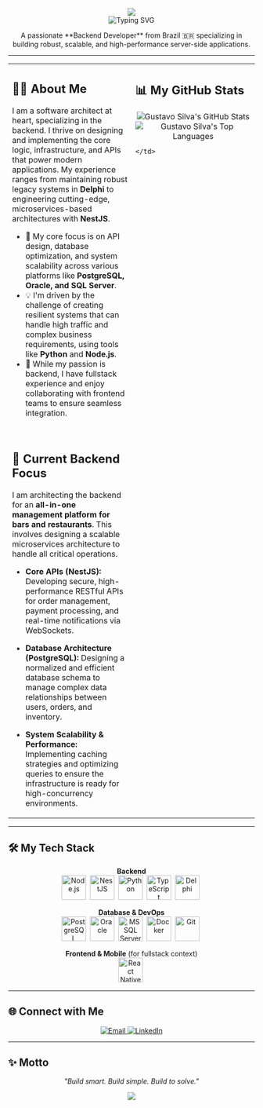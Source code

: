 <!-- Animated Banner -->
<div align="center">
  <img src="https://capsule-render.vercel.app/api?type=waving&color=0:F7971E,100:FFD200&height=200&section=header&text=Hi%2C%20I'm%20Gustavo%20Silva!&fontSize=35&fontColor=ffffff&animation=fadeIn" />
</div>

<!-- Typing SVG -->
<div align="center">
  <img src="https://readme-typing-svg.demolab.com?font=Fira+Code&duration=2500&pause=1000&color=F7971E&center=true&vCenter=true&width=435&lines=Backend+Developer;API+Architect;System+Designer+%F0%9F%9A%80" alt="Typing SVG" />
</div>

<!-- Introduction -->
<div align="center">
  <p>
    A passionate **Backend Developer** from Brazil 🇧🇷 specializing in building robust, scalable, and high-performance server-side applications.
  </p>
</div>

---

<table>
  <tr>
    <td valign="top" width="50%">
      
## 👨‍💻 About Me

I am a software architect at heart, specializing in the backend. I thrive on designing and implementing the core logic, infrastructure, and APIs that power modern applications. My experience ranges from maintaining robust legacy systems in **Delphi** to engineering cutting-edge, microservices-based architectures with **NestJS**.

- 🧠 My core focus is on API design, database optimization, and system scalability across various platforms like **PostgreSQL, Oracle, and SQL Server**.
- 💡 I'm driven by the challenge of creating resilient systems that can handle high traffic and complex business requirements, using tools like **Python** and **Node.js**.
- 🤝 While my passion is backend, I have fullstack experience and enjoy collaborating with frontend teams to ensure seamless integration.

<br>

## 🚀 Current Backend Focus

I am architecting the backend for an **all-in-one management platform for bars and restaurants**. This involves designing a scalable microservices architecture to handle all critical operations.

- **Core APIs (NestJS):** Developing secure, high-performance RESTful APIs for order management, payment processing, and real-time notifications via WebSockets.
- **Database Architecture (PostgreSQL):** Designing a normalized and efficient database schema to manage complex data relationships between users, orders, and inventory.
- **System Scalability & Performance:** Implementing caching strategies and optimizing queries to ensure the infrastructure is ready for high-concurrency environments.

    </td>
    <td valign="top" width="50%">
      
## 📊 My GitHub Stats

<div align="center">
  <img src="https://github-readme-stats.vercel.app/api?username=GusttavoSilva&show_icons=true&theme=radical&icon_color=F7971E&text_color=FFF&bg_color=151515&hide_border=true&rank_icon=github" alt="Gustavo Silva's GitHub Stats"/>
  <img src="https://github-readme-stats.vercel.app/api/top-langs/?username=GusttavoSilva&layout=compact&theme=radical&bg_color=151515&hide_border=true&langs_count=6" alt="Gustavo Silva's Top Languages"/>
</div>

    </td>
  </tr>
</table>

---

## 🛠️ My Tech Stack

<p align="center">
  <strong>Backend</strong><br>
  <a href="https://nodejs.org" target="_blank"><img src="https://cdn.jsdelivr.net/gh/devicons/devicon@latest/icons/nodejs/nodejs-original-wordmark.svg" title="Node.js" width="50" height="50"/></a>&nbsp;
  <a href="https://nestjs.com/" target="_blank"><img src="https://cdn.jsdelivr.net/gh/devicons/devicon@latest/icons/nestjs/nestjs-original-wordmark.svg" title="NestJS" width="50" height="50"/></a>&nbsp;
  <a href="https://www.python.org" target="_blank"><img src="https://cdn.jsdelivr.net/gh/devicons/devicon@latest/icons/python/python-original.svg" title="Python" width="50" height="50"/></a>&nbsp;
  <a href="https://www.typescriptlang.org/" target="_blank"><img src="https://cdn.jsdelivr.net/gh/devicons/devicon@latest/icons/typescript/typescript-original.svg" title="TypeScript" width="50" height="50"/></a>&nbsp;
  <a href="https://www.embarcadero.com/products/delphi" target="_blank"><img src="https://cdn.jsdelivr.net/gh/devicons/devicon@latest/icons/delphi/delphi-original.svg" title="Delphi" width="50" height="50"/></a>&nbsp;
</p>

<p align="center">
  <strong>Database & DevOps</strong><br>
  <a href="https://www.postgresql.org" target="_blank"><img src="https://cdn.jsdelivr.net/gh/devicons/devicon@latest/icons/postgresql/postgresql-original-wordmark.svg" title="PostgreSQL" width="50" height="50"/></a>&nbsp;
  <a href="https://www.oracle.com/database/" target="_blank"><img src="https://cdn.jsdelivr.net/gh/devicons/devicon@latest/icons/oracle/oracle-original.svg" title="Oracle" width="50" height="50"/></a>&nbsp;
  <a href="https://www.microsoft.com/sql-server" target="_blank"><img src="https://cdn.jsdelivr.net/gh/devicons/devicon@latest/icons/microsoftsqlserver/microsoftsqlserver-plain-wordmark.svg" title="MS SQL Server" width="50" height="50"/></a>&nbsp;
  <a href="https.docker.com/" target="_blank"><img src="https://cdn.jsdelivr.net/gh/devicons/devicon@latest/icons/docker/docker-original-wordmark.svg" title="Docker" width="50" height="50"/></a>&nbsp;
  <a href="https://git-scm.com/" target="_blank"><img src="https://cdn.jsdelivr.net/gh/devicons/devicon@latest/icons/git/git-original-wordmark.svg" title="Git" width="50" height="50"/></a>&nbsp;
</p>

<p align="center">
  <strong>Frontend & Mobile</strong> (for fullstack context)<br>
  <a href="https://reactnative.dev/" target="_blank"><img src="https://cdn.jsdelivr.net/gh/devicons/devicon@latest/icons/react/react-original-wordmark.svg" title="React Native" width="50" height="50"/></a>&nbsp;
</p>

---

## 🌐 Connect with Me

<p align="center">
  <a href="mailto:gustavosilva.gsdj@gmail.com" target="_blank">
    <img src="https://img.shields.io/badge/Email-EA4335?style=for-the-badge&logo=gmail&logoColor=white" alt="Email">
  </a>
  <a href="https://www.linkedin.com/in/gusttavosilva" target="_blank">
    <img src="https://img.shields.io/badge/LinkedIn-0A66C2?style=for-the-badge&logo=linkedin&logoColor=white" alt="LinkedIn">
  </a>
</p>

---

## ✨ Motto

<p align="center">
  <i>"Build smart. Build simple. Build to solve."</i>
</p>

<!-- Footer Banner -->
<div align="center">
  <img src="https://capsule-render.vercel.app/api?type=waving&color=0:F7971E,100:FFD200&height=120&section=footer"/>
</div>
